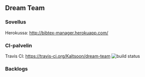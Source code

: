 ## Dream Team

### Sovellus

Herokussa: http://bibtex-manager.herokuapp.com/

### CI-palvelin

Travis CI: https://travis-ci.org/Kaltsoon/dream-team
![build status](https://travis-ci.org/Kaltsoon/dream-team.svg?branch=master)

### Backlogs
